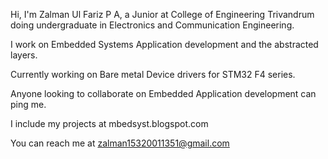 Hi,
I'm Zalman Ul Fariz P A, a Junior at College of Engineering Trivandrum doing undergraduate in Electronics and Communication Engineering.
 
I work on Embedded Systems Application development and the abstracted layers.

Currently working on Bare metal Device drivers for STM32 F4 series.

Anyone looking to collaborate on Embedded Application development can ping me.

I include my projects at mbedsyst.blogspot.com

You can reach me at zalman15320011351@gmail.com

